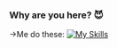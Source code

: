 ### Why are you here? 😈

->Me do these:
[![My Skills](https://skillicons.dev/icons?i=py,html,css,flask,github,linux,sqlite,vscode,mysql,discord&perline=5)](https://skillicons.dev)
